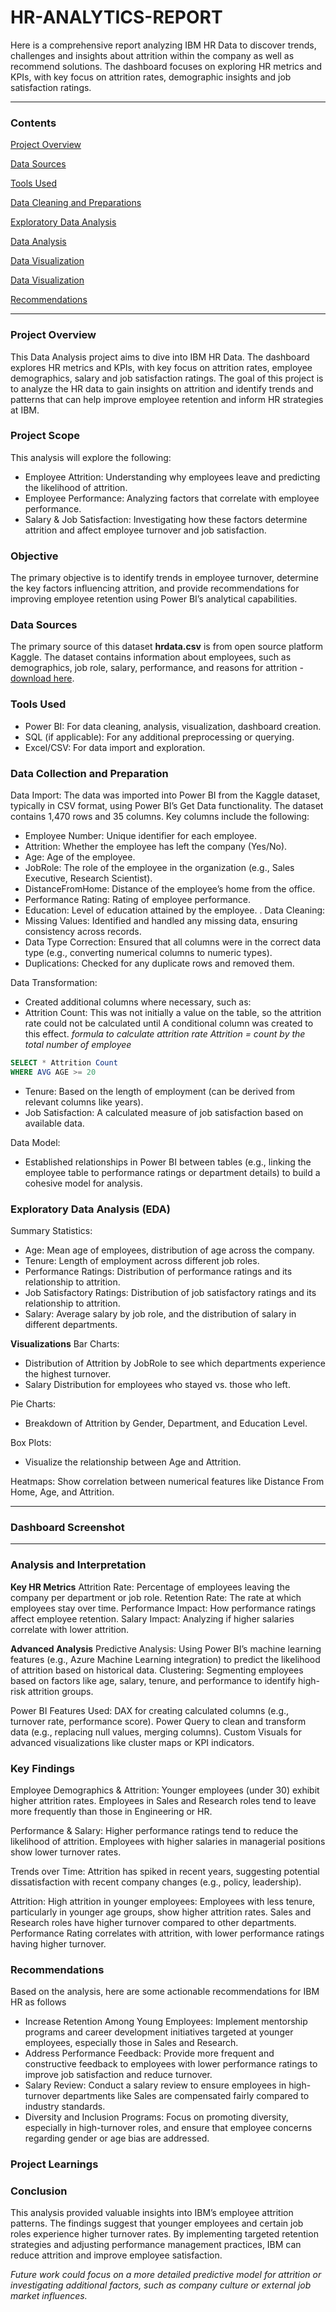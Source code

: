 # HR-ANALYTICS-REPORT
Here is a comprehensive report analyzing IBM HR Data to discover trends, challenges and insights about attrition within the company as well as recommend solutions. The dashboard focuses on exploring HR metrics and KPIs, with key focus on attrition rates, demographic insights and job satisfaction ratings.

----

### Contents

[Project Overview](#project-overview)

[Data Sources](#data-sources)

[Tools Used](#tools-used)

[Data Cleaning and Preparations](#data-cleaning-and-preparations)

[Exploratory Data Analysis](#exploratory-data-analysis)

[Data Analysis](#data-analysis)

[Data Visualization](#data-visualization) 

[Data Visualization](#data-visualization) 

[Recommendations](#recommendations)

---

### Project Overview
This Data Analysis project aims to dive into IBM HR Data. The dashboard explores HR metrics and KPIs, with key focus on attrition rates, employee demographics, salary and job satisfaction ratings. The goal of this project is to analyze the HR data to gain insights on attrition and identify trends and patterns that can  help improve employee retention and inform HR strategies at IBM.

### Project Scope 
This analysis will explore the following:

- Employee Attrition: Understanding why employees leave and predicting the likelihood of attrition.
- Employee Performance: Analyzing factors that correlate with employee performance.
- Salary & Job Satisfaction: Investigating how these factors determine attrition and affect employee turnover and job satisfaction.

### Objective
The primary objective is to identify trends in employee turnover, determine the key factors influencing attrition, and provide recommendations for improving employee retention using Power BI’s analytical capabilities.
   
### Data Sources
The primary source of this dataset **hrdata.csv** is from open source platform Kaggle. The dataset contains information about employees, such as demographics, job role, salary, performance, and reasons for attrition - [download here](https://www.kaggle.com/datasets/pavansubhasht/ibm-hr-analytics-attrition-dataset).


### Tools Used 
- Power BI: For data cleaning, analysis, visualization, dashboard creation.
- SQL (if applicable): For any additional preprocessing or querying.
- Excel/CSV: For data import and exploration.

### Data Collection and Preparation
Data Import: The data was imported into Power BI from the Kaggle dataset, typically in CSV format, using Power BI’s Get Data functionality. The dataset contains 1,470 rows and 35 columns. Key columns include the following:

- Employee Number: Unique identifier for each employee.
- Attrition: Whether the employee has left the company (Yes/No).
- Age: Age of the employee.
- JobRole: The role of the employee in the organization (e.g., Sales Executive, Research Scientist).
- DistanceFromHome: Distance of the employee’s home from the office.
- Performance Rating: Rating of employee performance.
- Education: Level of education attained by the employee.
.
Data Cleaning:
- Missing Values: Identified and handled any missing data, ensuring consistency across records.
- Data Type Correction: Ensured that all columns were in the correct data type (e.g., converting numerical columns to numeric types).
- Duplications: Checked for any duplicate rows and removed them.

Data Transformation: 
- Created additional columns where necessary, such as:
- Attrition Count: This was not initially a value on the table, so the attrition rate could not be calculated until A conditional column was created to this effect.
  *formula to calculate attrition rate Attrition = count by the total number of employee*

```SQL
SELECT * Attrition Count
WHERE AVG AGE >= 20
```
  
- Tenure: Based on the length of employment (can be derived from relevant columns like years).
- Job Satisfaction: A calculated measure of job satisfaction based on available data.
  
Data Model:
- Established relationships in Power BI between tables (e.g., linking the employee table to performance ratings or department details) to build a cohesive model for analysis.

### Exploratory Data Analysis (EDA)
Summary Statistics:
- Age: Mean age of employees, distribution of age across the company.
- Tenure: Length of employment across different job roles.
- Performance Ratings: Distribution of performance ratings and its relationship to attrition.
- Job Satisfactory Ratings:  Distribution of job satisfactory ratings and its relationship to attrition.
- Salary: Average salary by job role, and the distribution of salary in different departments.

**Visualizations**
Bar Charts:
- Distribution of Attrition by JobRole to see which departments experience the highest turnover.
- Salary Distribution for employees who stayed vs. those who left.

Pie Charts:
- Breakdown of Attrition by Gender, Department, and Education Level.

Box Plots:
- Visualize the relationship between Age and Attrition.

Heatmaps: Show correlation between numerical features like Distance From Home, Age, and Attrition.

---

### Dashboard Screenshot

---

### Analysis and Interpretation
**Key HR Metrics**
Attrition Rate: Percentage of employees leaving the company per department or job role.
Retention Rate: The rate at which employees stay over time.
Performance Impact: How performance ratings affect employee retention.
Salary Impact: Analyzing if higher salaries correlate with lower attrition.

**Advanced Analysis**
Predictive Analysis: Using Power BI’s machine learning features (e.g., Azure Machine Learning integration) to predict the likelihood of attrition based on historical data.
Clustering: Segmenting employees based on factors like age, salary, tenure, and performance to identify high-risk attrition groups.

Power BI Features Used:
DAX for creating calculated columns (e.g., turnover rate, performance score).
Power Query to clean and transform data (e.g., replacing null values, merging columns).
Custom Visuals for advanced visualizations like cluster maps or KPI indicators.

### Key Findings
Employee Demographics & Attrition:
Younger employees (under 30) exhibit higher attrition rates.
Employees in Sales and Research roles tend to leave more frequently than those in Engineering or HR.

Performance & Salary:
Higher performance ratings tend to reduce the likelihood of attrition.
Employees with higher salaries in managerial positions show lower turnover rates.

Trends over Time:
Attrition has spiked in recent years, suggesting potential dissatisfaction with recent company changes (e.g., policy, leadership).

Attrition:
High attrition in younger employees: Employees with less tenure, particularly in younger age groups, show higher attrition rates.
Sales and Research roles have higher turnover compared to other departments.
Performance Rating correlates with attrition, with lower performance ratings having higher turnover.

### Recommendations
Based on the analysis, here are some actionable recommendations for IBM HR as follows

- Increase Retention Among Young Employees: Implement mentorship programs and career development initiatives targeted at younger employees, especially those in Sales and Research.
- Address Performance Feedback: Provide more frequent and constructive feedback to employees with lower performance ratings to improve job satisfaction and reduce turnover.
- Salary Review: Conduct a salary review to ensure employees in high-turnover departments like Sales are compensated fairly compared to industry standards.
- Diversity and Inclusion Programs: Focus on promoting diversity, especially in high-turnover roles, and ensure that employee concerns regarding gender or age bias are addressed.

### Project Learnings

### Conclusion
This analysis provided valuable insights into IBM’s employee attrition patterns. The findings suggest that younger employees and certain job roles experience higher turnover rates. By implementing targeted retention strategies and adjusting performance management practices, IBM can reduce attrition and improve employee satisfaction.

*Future work could focus on a more detailed predictive model for attrition or investigating additional factors, such as company culture or external job market influences.*




<!--- #### Data Cleaning and Preparations
 During the initial phase of Data cleaning and preparation, we perform the following task
 1. Data Loading and Inspection
 2. Handling missing variables
 3. Data Cleaning and Formatting

#### Exploratory Data Analysis
EDA involves the exploration of data to answer key questions about data such as:
1. what is the overall sales trend?
2. What products are top sellers?
3. What are the products on peak sales?

<!---
IBM HR Analytics: Data Analysis Project Documentation
1. Overview
Introduction: The dataset you provided is focused on employee attrition within IBM, offering various HR metrics such as employee age, job role, salary, and performance ratings. The goal of this project is to analyze the HR data to identify trends and patterns that can help improve employee retention and inform HR strategies at IBM.

Project Scope: This analysis will explore:

Employee Attrition: Understanding why employees leave and predicting the likelihood of attrition.
Employee Performance: Analyzing factors that correlate with employee performance.
Salary & Job Satisfaction: Investigating how these factors affect employee turnover and job satisfaction.
Data Source: The dataset was sourced from Kaggle's IBM HR Analytics Attrition Dataset. The dataset contains information about employees, such as demographics, job role, salary, performance, and reasons for attrition.

Tools Used:

Power BI: For data visualization and dashboard creation.
SQL (if applicable): For any additional preprocessing or querying.
Excel/CSV: For data import and exploration.
Objective: The primary objective is to identify trends in employee turnover, determine the key factors influencing attrition, and provide recommendations for improving employee retention using Power BI’s analytical capabilities.

2. Data Collection and Preparation
Data Import: The data was imported into Power BI from the Kaggle dataset, typically in CSV format, using Power BI’s Get Data functionality. The dataset contains 1,470 rows and 35 columns. Key columns include:

EmployeeNumber: Unique identifier for each employee.
Attrition: Whether the employee has left the company (Yes/No).
Age: Age of the employee.
JobRole: The role of the employee in the organization (e.g., Sales Executive, Research Scientist).
DistanceFromHome: Distance of the employee’s home from the office.
PerformanceRating: Rating of employee performance.
Education: Level of education attained by the employee.
Data Cleaning:

Missing Values: Identified and handled any missing data, ensuring consistency across records.
Data Type Correction: Ensured that all columns were in the correct data type (e.g., converting numerical columns to numeric types).
Duplications: Checked for any duplicate rows and removed them.
Data Transformation:

Created additional columns where necessary, such as:
Tenure: Based on the length of employment (can be derived from relevant columns like years).
Job Satisfaction: A calculated measure of job satisfaction based on available data.
Data Model:

Established relationships in Power BI between tables (e.g., linking the employee table to performance ratings or department details) to build a cohesive model for analysis.
3. Exploratory Data Analysis (EDA)
Summary Statistics:

Age: Mean age of employees, distribution of age across the company.
Tenure: Length of employment across different job roles.
Performance Ratings: Distribution of performance ratings and its relationship to attrition.
Salary: Average salary by job role, and the distribution of salary in different departments.
Visualizations:

Bar Charts:
Distribution of Attrition by JobRole to see which departments experience the highest turnover.
Salary Distribution for employees who stayed vs. those who left.
Pie Charts:
Breakdown of Attrition by Gender, Department, and Education Level.
Box Plots:
Visualize the relationship between Age and Attrition.
Heatmaps: Show correlation between numerical features like DistanceFromHome, Age, and Attrition.
Key Insights:

High attrition in younger employees: Employees with less tenure, particularly in younger age groups, show higher attrition rates.
Sales and Research roles have higher turnover compared to other departments.
Performance Rating correlates with attrition, with lower performance ratings having higher turnover.
4. Analysis and Interpretation
Key HR Metrics:

Attrition Rate: Percentage of employees leaving the company per department or job role.
Retention Rate: The rate at which employees stay over time.
Performance Impact: How performance ratings affect employee retention.
Salary Impact: Analyzing if higher salaries correlate with lower attrition.
Advanced Analysis:

Predictive Analysis: Using Power BI’s machine learning features (e.g., Azure Machine Learning integration) to predict the likelihood of attrition based on historical data.
Clustering: Segmenting employees based on factors like age, salary, tenure, and performance to identify high-risk attrition groups.
Power BI Features Used:

DAX for creating calculated columns (e.g., turnover rate, performance score).
Power Query to clean and transform data (e.g., replacing null values, merging columns).
Custom Visuals for advanced visualizations like cluster maps or KPI indicators.
5. Key Findings
Employee Demographics & Attrition:
Younger employees (under 30) exhibit higher attrition rates.
Employees in Sales and Research roles tend to leave more frequently than those in Engineering or HR.
Performance & Salary:
Higher performance ratings tend to reduce the likelihood of attrition.
Employees with higher salaries in managerial positions show lower turnover rates.
Trends over Time:
Attrition has spiked in recent years, suggesting potential dissatisfaction with recent company changes (e.g., policy, leadership).
6. Recommendations
Based on the analysis, here are some actionable recommendations for IBM HR:

Increase Retention Among Young Employees: Implement mentorship programs and career development initiatives targeted at younger employees, especially those in Sales and Research.
Address Performance Feedback: Provide more frequent and constructive feedback to employees with lower performance ratings to improve job satisfaction and reduce turnover.
Salary Review: Conduct a salary review to ensure employees in high-turnover departments like Sales are compensated fairly compared to industry standards.
Diversity and Inclusion Programs: Focus on promoting diversity, especially in high-turnover roles, and ensure that employee concerns regarding gender or age bias are addressed.
7. Conclusion
This analysis provided valuable insights into IBM’s employee attrition patterns. The findings suggest that younger employees and certain job roles experience higher turnover rates. By implementing targeted retention strategies and adjusting performance management practices, IBM can reduce attrition and improve employee satisfaction.

Future work could focus on a more detailed predictive model for attrition or investigating additional factors, such as company culture or external job market influences.




<!---
####  Data Analysis
This is where we include basic lines of code or queries or even some DAX expression used during analysis

```SQL
SELECT * WILDCARD
WHERE AVG AGE >= 20
```
💻
|heading 1|heading 2|
------|------|
|table 1|table 2|


#### Data Visualization (Images)



####  Recommendations
